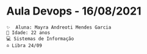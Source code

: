 # Aula Devops - 16/08/2021

	✨  Aluna: Mayra Andreoti Mendes Garcia
    🌺 Idade: 22 anos
	💻 Sistemas de Informação
	♎ Libra 24/09